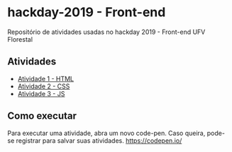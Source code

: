 # hackday-2019 - Front-end

Repositório de atividades usadas no hackday 2019 - Front-end UFV Florestal

## Atividades

- [Atividade 1 - HTML](https://github.com/brunomarram/hackday-2019/blob/master/1.1%20-%20HTML/atividade.md)
- [Atividade 2 - CSS]()
- [Atividade 3 - JS]()

## Como executar

Para executar uma atividade, abra um novo code-pen. Caso queira, pode-se registrar para salvar suas atividades. https://codepen.io/
